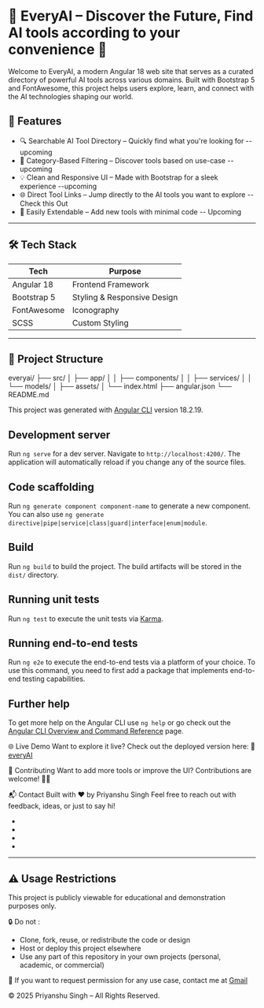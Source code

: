 # 🧠 EveryAI – Discover the Future, Find AI tools according to your convenience 🚀

Welcome to EveryAI, a modern Angular 18 web site that serves as a curated directory of powerful AI tools across various domains. Built with Bootstrap 5 and FontAwesome, this project helps users explore, learn, and connect with the AI technologies shaping our world.


## 🌟 Features

- 🔍 Searchable AI Tool Directory – Quickly find what you're looking for  -- upcoming 
- 📁 Category-Based Filtering – Discover tools based on use-case  -- upcoming
- 💡 Clean and Responsive UI – Made with Bootstrap for a sleek experience --upcoming 
- 🌐 Direct Tool Links – Jump directly to the AI tools you want to explore -- Check this Out
- 🔧 Easily Extendable – Add new tools with minimal code -- Upcoming

---

## 🛠 Tech Stack 

| Tech             | Purpose                              |
|------------------|--------------------------------------|
| Angular 18       | Frontend Framework                   |
| Bootstrap 5      | Styling & Responsive Design          |
| FontAwesome      | Iconography                          |
| SCSS             | Custom Styling                       |

---

## 📁 Project Structure

everyai/
├── src/
│ ├── app/
│ │ ├── components/
│ │ ├── services/
│ │ └── models/
│ ├── assets/
│ └── index.html
├── angular.json
└── README.md

This project was generated with [Angular CLI](https://github.com/angular/angular-cli) version 18.2.19.

## Development server

Run `ng serve` for a dev server. Navigate to `http://localhost:4200/`. The application will automatically reload if you change any of the source files.

## Code scaffolding

Run `ng generate component component-name` to generate a new component. You can also use `ng generate directive|pipe|service|class|guard|interface|enum|module`.

## Build

Run `ng build` to build the project. The build artifacts will be stored in the `dist/` directory.

## Running unit tests

Run `ng test` to execute the unit tests via [Karma](https://karma-runner.github.io).

## Running end-to-end tests

Run `ng e2e` to execute the end-to-end tests via a platform of your choice. To use this command, you need to first add a package that implements end-to-end testing capabilities.

## Further help

To get more help on the Angular CLI use `ng help` or go check out the [Angular CLI Overview and Command Reference](https://angular.dev/tools/cli) page.

🌐 Live Demo
Want to explore it live? Check out the deployed version here:
🔗 [everyAI](https://everyai-site.netlify.app/)

🤝 Contributing
Want to add more tools or improve the UI? Contributions are welcome! 👀🤗

📬 Contact
Built with ❤️ by Priyanshu Singh
Feel free to reach out with feedback, ideas, or just to say hi!

*
*
*
*

---

## ⚠️ Usage Restrictions

This project is publicly viewable for educational and demonstration purposes only.

🔒 Do not :
- Clone, fork, reuse, or redistribute the code or design
- Host or deploy this project elsewhere
- Use any part of this repository in your own projects (personal, academic, or commercial)

📩 If you want to request permission for any use case, contact me at [Gmail](priyanshusingh2508@gmail.com)

© 2025 Priyanshu Singh – All Rights Reserved.

